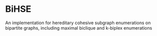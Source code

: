 # BiHSE
An implementation for hereditary cohesive subgraph enumerations on bipartite graphs, including maximal biclique and k-biplex enumerations
